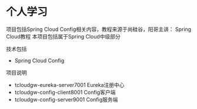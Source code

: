 # 个人学习


项目包括Spring Cloud Config相关内容，教程来源于尚硅谷，阳哥主讲： Spring Cloud教程
本项目包括属于Spring Cloud中级部分

技术包括
- Spring Cloud Config


项目说明
- tcloudgw-eureka-server7001 Eureka注册中心
- tcloudgw-config-client8001 Config客户端
- tcloudgw-config-server9001 Config服务端
